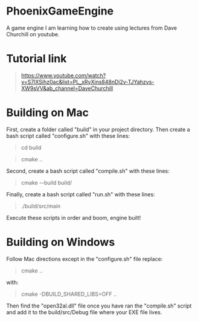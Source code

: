 # PhoenixGameEngine
A game engine I am learning how to create using lectures from Dave Churchill on youtube.

# Tutorial link
> https://www.youtube.com/watch?v=S7lXSihz0ac&list=PL_xRyXins848nDj2v-TJYahzvs-XW9sVV&ab_channel=DaveChurchill

# Building on Mac

First, create a folder called "build" in your project directory.
Then create a bash script called "configure.sh" with these lines:
> cd build

> cmake ..

Second, create a bash script called "compile.sh" with these lines:
> cmake --build build/

Finally, create a bash script called "run.sh" with these lines:
> ./build/src/main

Execute these scripts in order and boom, engine built!

# Building on Windows

Follow Mac directions except in the "configure.sh" file replace:
> cmake ..

with:

> cmake -DBUILD_SHARED_LIBS=OFF ..

Then find the "open32al.dll" file once you have ran the "compile.sh" script and add it to the build/src/Debug file where your EXE file lives.